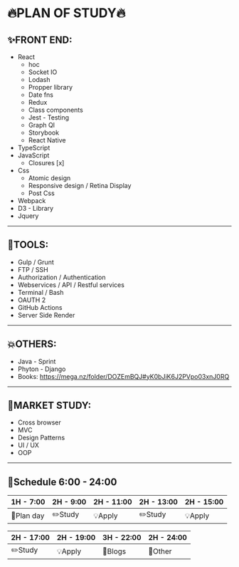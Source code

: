 # 🔥**PLAN OF STUDY**🔥

## ✨**FRONT END:** 
* React 
  * hoc
  * Socket IO
  * Lodash
  * Propper library
  * Date fns
  * Redux
  * Class components
  * Jest - Testing
  * Graph Ql
  * Storybook
  * React Native
* TypeScript
* JavaScript 
  * Closures [x]
* Css
  * Atomic design
  * Responsive design / Retina Display
  * Post Css
* Webpack
* D3 - Library
* Jquery

---
## 🔧**TOOLS:**
* Gulp / Grunt
* FTP / SSH
* Authorization / Authentication
* Webservices / API / Restful services
* Terminal / Bash 
* OAUTH 2
* GitHub Actions
* Server Side Render

---
## 💥**OTHERS:**
* Java - Sprint
* Phyton - Django
* Books: https://mega.nz/folder/DOZEmBQJ#yK0bJiK6J2PVpo03xnJ0RQ

--- 
## 📝**MARKET STUDY:**
* Cross browser
* MVC
* Design Patterns
* UI / UX
* OOP

---
## 📌**Schedule 6:00 - 24:00**


| **1H - 7:00**  |  **2H - 9:00**  | **2H - 11:00**  |  **2H - 13:00**  | **2H - 15:00**  |
|---|---|---|---|---|
|  📝Plan day | ✏️Study  | 💡Apply  | ✏️Study  | 💡Apply  |

| **2H - 17:00**  |  **2H - 19:00**  | **3H - 22:00**  |  **2H - 24:00** 
|---|---|---|---|
|  ✏️Study | 💡Apply  | 📄Blogs  | 🍻Other  
